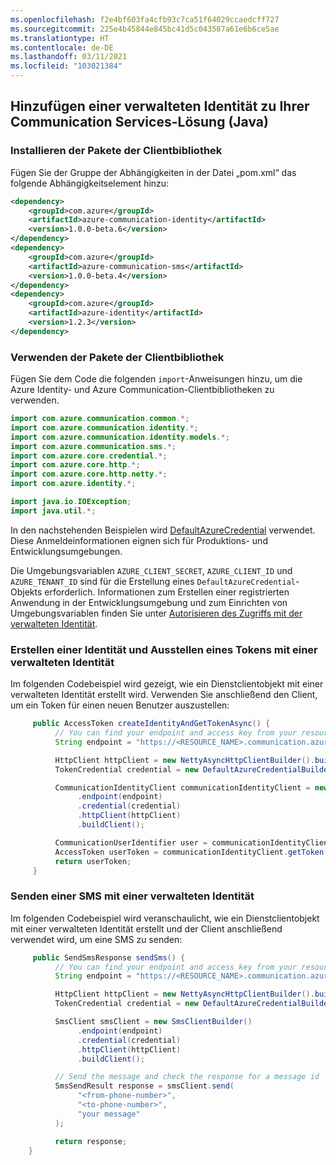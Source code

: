 ```yaml
---
ms.openlocfilehash: f2e4bf603fa4cfb93c7ca51f64029ccaedcff727
ms.sourcegitcommit: 225e4b45844e845bc41d5c043587a61e6b6ce5ae
ms.translationtype: HT
ms.contentlocale: de-DE
ms.lasthandoff: 03/11/2021
ms.locfileid: "103021384"
---
```

## <a name="add-managed-identity-to-your-communication-services-solution-java"></a>Hinzufügen einer verwalteten Identität zu Ihrer Communication Services-Lösung (Java)

### <a name="install-the-client-library-packages"></a>Installieren der Pakete der Clientbibliothek
Fügen Sie der Gruppe der Abhängigkeiten in der Datei „pom.xml“ das folgende Abhängigkeitselement hinzu:

```xml
<dependency>
    <groupId>com.azure</groupId>
    <artifactId>azure-communication-identity</artifactId>
    <version>1.0.0-beta.6</version>
</dependency>
<dependency>
    <groupId>com.azure</groupId>
    <artifactId>azure-communication-sms</artifactId>
    <version>1.0.0-beta.4</version>
</dependency>
<dependency>
    <groupId>com.azure</groupId>
    <artifactId>azure-identity</artifactId>
    <version>1.2.3</version>
</dependency>
```

### <a name="use-the-client-library-packages"></a>Verwenden der Pakete der Clientbibliothek

Fügen Sie dem Code die folgenden `import`-Anweisungen hinzu, um die Azure Identity- und Azure Communication-Clientbibliotheken zu verwenden.

```java
import com.azure.communication.common.*;
import com.azure.communication.identity.*;
import com.azure.communication.identity.models.*;
import com.azure.communication.sms.*;
import com.azure.core.credential.*;
import com.azure.core.http.*;
import com.azure.core.http.netty.*;
import com.azure.identity.*;

import java.io.IOException;
import java.util.*;
```

In den nachstehenden Beispielen wird [DefaultAzureCredential](/java/api/azure.identity.defaultazurecredential) verwendet. Diese Anmeldeinformationen eignen sich für Produktions- und Entwicklungsumgebungen.

Die Umgebungsvariablen `AZURE_CLIENT_SECRET`, `AZURE_CLIENT_ID` und `AZURE_TENANT_ID` sind für die Erstellung eines `DefaultAzureCredential`-Objekts erforderlich. Informationen zum Erstellen einer registrierten Anwendung in der Entwicklungsumgebung und zum Einrichten von Umgebungsvariablen finden Sie unter [Autorisieren des Zugriffs mit der verwalteten Identität](../managed-identity-from-cli.md).

### <a name="create-an-identity-and-issue-a-token-with-managed-identity"></a>Erstellen einer Identität und Ausstellen eines Tokens mit einer verwalteten Identität

Im folgenden Codebeispiel wird gezeigt, wie ein Dienstclientobjekt mit einer verwalteten Identität erstellt wird.
Verwenden Sie anschließend den Client, um ein Token für einen neuen Benutzer auszustellen:

```java
     public AccessToken createIdentityAndGetTokenAsync() {
          // You can find your endpoint and access key from your resource in the Azure portal
          String endpoint = "https://<RESOURCE_NAME>.communication.azure.com";

          HttpClient httpClient = new NettyAsyncHttpClientBuilder().build();
          TokenCredential credential = new DefaultAzureCredentialBuilder().build();

          CommunicationIdentityClient communicationIdentityClient = new CommunicationIdentityClientBuilder()
               .endpoint(endpoint)
               .credential(credential)
               .httpClient(httpClient)
               .buildClient();

          CommunicationUserIdentifier user = communicationIdentityClient.createUser();
          AccessToken userToken = communicationIdentityClient.getToken(user, new ArrayList<>(Arrays.asList(CommunicationTokenScope.CHAT)));
          return userToken;
     }
```

### <a name="send-an-sms-with-managed-identity"></a>Senden einer SMS mit einer verwalteten Identität

Im folgenden Codebeispiel wird veranschaulicht, wie ein Dienstclientobjekt mit einer verwalteten Identität erstellt und der Client anschließend verwendet wird, um eine SMS zu senden:

```java
     public SendSmsResponse sendSms() {
          // You can find your endpoint and access key from your resource in the Azure portal
          String endpoint = "https://<RESOURCE_NAME>.communication.azure.com";

          HttpClient httpClient = new NettyAsyncHttpClientBuilder().build();
          TokenCredential credential = new DefaultAzureCredentialBuilder().build();

          SmsClient smsClient = new SmsClientBuilder()
               .endpoint(endpoint)
               .credential(credential)
               .httpClient(httpClient)
               .buildClient();

          // Send the message and check the response for a message id
          SmsSendResult response = smsClient.send(
               "<from-phone-number>",
               "<to-phone-number>",
               "your message"
          );

          return response;
    }
```

